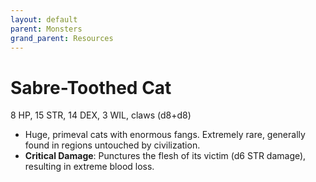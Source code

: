 ```yaml
---
layout: default
parent: Monsters
grand_parent: Resources
---
```


# Sabre-Toothed Cat

8 HP, 15 STR, 14 DEX, 3 WIL, claws (d8+d8)

- Huge, primeval cats with enormous fangs. Extremely rare, generally found in regions untouched by civilization.
- **Critical Damage**: Punctures the flesh of its victim (d6 STR damage), resulting in extreme blood loss. 
